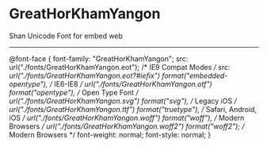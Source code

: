 # GreatHorKhamYangon
Shan Unicode Font for embed web
******************************************
@font-face {
  font-family: "GreatHorKhamYangon";
  src: url("./fonts/GreatHorKhamYangon.eot"); /* IE9 Compat Modes */
  src: url("./fonts/GreatHorKhamYangon.eot?#iefix") format("embedded-opentype"), /* IE6-IE8 */
    url("./fonts/GreatHorKhamYangon.otf") format("opentype"), /* Open Type Font */
    url("./fonts/GreatHorKhamYangon.svg") format("svg"), /* Legacy iOS */
    url("./fonts/GreatHorKhamYangon.ttf") format("truetype"), /* Safari, Android, iOS */
    url("./fonts/GreatHorKhamYangon.woff") format("woff"), /* Modern Browsers */
    url("./fonts/GreatHorKhamYangon.woff2") format("woff2"); /* Modern Browsers */
  font-weight: normal;
  font-style: normal;
}
